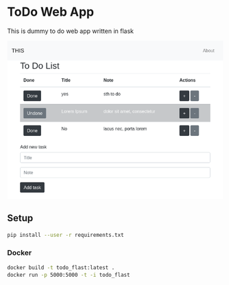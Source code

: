 # ToDo Web App
This is dummy to do web app written in flask 

![ss](https://raw.githubusercontent.com/6malphas/todo_app_flask/master/ss.png "Screnshot")

## Setup
```bash
pip install --user -r requirements.txt
```

### Docker

```bash
docker build -t todo_flast:latest .
docker run -p 5000:5000 -t -i todo_flast
```

